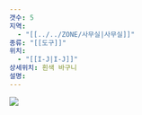 ```yaml
---
갯수: 5
지역:
  - "[[../../ZONE/사무실|사무실]]"
종류: "[[도구]]"
위치:
  - "[[I-J|I-J]]"
상세위치: 흰색 바구니
설명:
---
```


![](http://192.168.50.22/devices/240821_IMG_0032.jpg)
